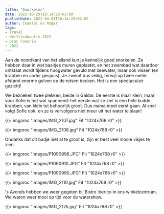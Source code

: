 ```yaml
---
title: "Snorkelen"
date: 2022-10-29T16:14:25+02:00
publishDate: 2022-04-01T16:14:25+02:00
author: Chantal en Roger
tags:
- Travel
- Herfstvakantie 2022
- Gran Canaria
- 2022
---
```


Aan de noordkant van het eiland kun je kennelijk goed snorkelen. Ze hebben daar in wat baaitjes muren geplaatst, en het zwembad wat daardoor ontstaat wordt tijdens hoogwater gevuld met zeewater, maar ook vissen (en krabben en ander gespuis). Je zwemt dus veilig, terwijl op twee meter afstand enorme golven op de rotsen beuken. Het is een spectaculair gezicht!

We bezoeken twee plekken, beide in Galdar. De eerste is maar klein, maar voor Sofie is het wat spannend: het eerste wat ze ziet is een hele kudde krabben, van klein tot behoorlijk groot. Dus mama moet eerst gaan. Al snel volgt Sofie ook, en ze is vervolgens niet meer uit het water te slaan!

{{< imgproc "images/IMG_2107.jpg" Fit "1024x768 r0" >}}

{{< imgproc "images/IMG_2106.jpg" Fit "1024x768 r0" >}}

Ondanks dat dit badje niet al te groot is, zijn er best veel mooie visjes te zien.

{{< imgproc "images/P1090896.JPG" Fit "1024x768 r0" >}}

{{< imgproc "images/P1090910.JPG" Fit "1024x768 r0" >}}

{{< imgproc "images/P1090990.JPG" Fit "1024x768 r0" >}}

{{< imgproc "images/IMG_2110.jpg" Fit "1024x768 r0" >}}

's Avonds hebben we weer gegeten bij Bistro Iberico in ons winkelcentrum. We waren weer mooi op tijd voor de watershow.

{{< imgproc "images/IMG_2125.jpg" Fit "1024x768 r0" >}}
